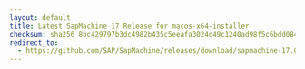 ```yaml
---
layout: default
title: Latest SapMachine 17 Release for macos-x64-installer
checksum: sha256 8bc429797b3dc4982b435c5eeafa3024c49c1240ad98f5c6bdd084f5305cff3e
redirect_to:
  - https://github.com/SAP/SapMachine/releases/download/sapmachine-17.0.16/sapmachine-jdk-17.0.16_macos-x64_bin.dmg
---
```


